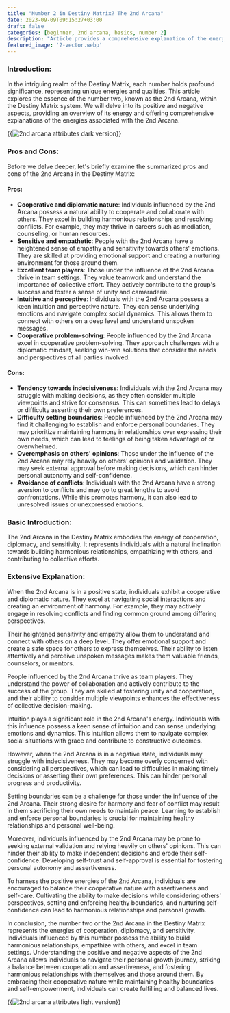 ```yaml
---
title: "Number 2 in Destiny Matrix? The 2nd Arcana"
date: 2023-09-09T09:15:27+03:00
draft: false
categories: [beginner, 2nd arcana, basics, number 2]
description: "Article provides a comprehensive explanation of the energies associated with the 2nd Arcana, uncovering its positive and negative aspects.  "
featured_image: '2-vector.webp'
---
```


### Introduction:
In the intriguing realm of the Destiny Matrix, each number holds profound significance, representing unique energies and qualities. This article explores the essence of the number two, known as the 2nd Arcana, within the Destiny Matrix system. We will delve into its positive and negative aspects, providing an overview of its energy and offering comprehensive explanations of the energies associated with the 2nd Arcana.

{{<image link="2-dark.webp" alt="2nd arcana attributes dark version">}}

### Pros and Cons:
Before we delve deeper, let's briefly examine the summarized pros and cons of the 2nd Arcana in the Destiny Matrix:

#### Pros:

- **Cooperative and diplomatic nature**: Individuals influenced by the 2nd Arcana possess a natural ability to cooperate and collaborate with others. They excel in building harmonious relationships and resolving conflicts. For example, they may thrive in careers such as mediation, counseling, or human resources.
- **Sensitive and empathetic**: People with the 2nd Arcana have a heightened sense of empathy and sensitivity towards others' emotions. They are skilled at providing emotional support and creating a nurturing environment for those around them.
- **Excellent team players**: Those under the influence of the 2nd Arcana thrive in team settings. They value teamwork and understand the importance of collective effort. They actively contribute to the group's success and foster a sense of unity and camaraderie.
- **Intuitive and perceptive**: Individuals with the 2nd Arcana possess a keen intuition and perceptive nature. They can sense underlying emotions and navigate complex social dynamics. This allows them to connect with others on a deep level and understand unspoken messages.
- **Cooperative problem-solving**: People influenced by the 2nd Arcana excel in cooperative problem-solving. They approach challenges with a diplomatic mindset, seeking win-win solutions that consider the needs and perspectives of all parties involved.

#### Cons:

- **Tendency towards indecisiveness**: Individuals with the 2nd Arcana may struggle with making decisions, as they often consider multiple viewpoints and strive for consensus. This can sometimes lead to delays or difficulty asserting their own preferences.
- **Difficulty setting boundaries**: People influenced by the 2nd Arcana may find it challenging to establish and enforce personal boundaries. They may prioritize maintaining harmony in relationships over expressing their own needs, which can lead to feelings of being taken advantage of or overwhelmed.
- **Overemphasis on others' opinions**: Those under the influence of the 2nd Arcana may rely heavily on others' opinions and validation. They may seek external approval before making decisions, which can hinder personal autonomy and self-confidence.
- **Avoidance of conflicts**: Individuals with the 2nd Arcana have a strong aversion to conflicts and may go to great lengths to avoid confrontations. While this promotes harmony, it can also lead to unresolved issues or unexpressed emotions.



### Basic Introduction:
The 2nd Arcana in the Destiny Matrix embodies the energy of cooperation, diplomacy, and sensitivity. It represents individuals with a natural inclination towards building harmonious relationships, empathizing with others, and contributing to collective efforts.

### Extensive Explanation:
When the 2nd Arcana is in a positive state, individuals exhibit a cooperative and diplomatic nature. They excel at navigating social interactions and creating an environment of harmony. For example, they may actively engage in resolving conflicts and finding common ground among differing perspectives.

Their heightened sensitivity and empathy allow them to understand and connect with others on a deep level. They offer emotional support and create a safe space for others to express themselves. Their ability to listen attentively and perceive unspoken messages makes them valuable friends, counselors, or mentors.

People influenced by the 2nd Arcana thrive as team players. They understand the power of collaboration and actively contribute to the success of the group. They are skilled at fostering unity and cooperation, and their ability to consider multiple viewpoints enhances the effectiveness of collective decision-making.

Intuition plays a significant role in the 2nd Arcana's energy. Individuals with this influence possess a keen sense of intuition and can sense underlying emotions and dynamics. This intuition allows them to navigate complex social situations with grace and contribute to constructive outcomes.

However, when the 2nd Arcana is in a negative state, individuals may struggle with indecisiveness. They may become overly concerned with considering all perspectives, which can lead to difficulties in making timely decisions or asserting their own preferences. This can hinder personal progress and productivity.

Setting boundaries can be a challenge for those under the influence of the 2nd Arcana. Their strong desire for harmony and fear of conflict may result in them sacrificing their own needs to maintain peace. Learning to establish and enforce personal boundaries is crucial for maintaining healthy relationships and personal well-being.

Moreover, individuals influenced by the 2nd Arcana may be prone to seeking external validation and relying heavily on others' opinions. This can hinder their ability to make independent decisions and erode their self-confidence. Developing self-trust and self-approval is essential for fostering personal autonomy and assertiveness.

To harness the positive energies of the 2nd Arcana, individuals are encouraged to balance their cooperative nature with assertiveness and self-care. Cultivating the ability to make decisions while considering others' perspectives, setting and enforcing healthy boundaries, and nurturing self-confidence can lead to harmonious relationships and personal growth.

In conclusion, the number two or the 2nd Arcana in the Destiny Matrix represents the energies of cooperation, diplomacy, and sensitivity. Individuals influenced by this number possess the ability to build harmonious relationships, empathize with others, and excel in team settings. Understanding the positive and negative aspects of the 2nd Arcana allows individuals to navigate their personal growth journey, striking a balance between cooperation and assertiveness, and fostering harmonious relationships with themselves and those around them. By embracing their cooperative nature while maintaining healthy boundaries and self-empowerment, individuals can create fulfilling and balanced lives.

{{<image link="2-light.webp" alt="2nd arcana attributes light version">}}

